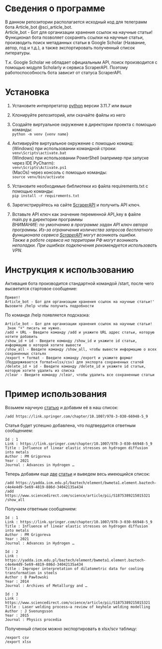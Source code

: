 # Сведения о программе
В данном репозитории располагается исходный код для телеграмм бота Article_bot @sci_article_bot.\
Article_bot - Бот для организации хранения ссылок на научные статьи!\
Функционал бота позволяет сохранять ссылки на научные статьи, производить поиск метаданных статьи в Google Scholar (Название, автор, год и т.д.), а также экспортировать полученный список литературы.

Т.к. Google Scholar не обладает официальным API, поиск производится с помощью модуля Scholarly и сервиса ScraperAPI.
Поэтому работоспособность бота зависит от статуса ScraperAPI.

# Установка 

1. Установите интерпретатор [python]([openweather](https://openweathermap.org/)) версии 3.11.7 или выше
2. Клонируйте репозиторий, или скачайте файлы из него
3. Создайте виртуальное окружение в директории проекта с помощью команды:\
`python -m venv {venv name}`

4. Активируйте виртуальное окружение с помощью команд:\
(Windows) при использовании командной строки:\
`venv\Scripts\activate.bat`\
(Windows) при использовании PowerShell (например при запуске через IDE PyCharm):\
`venv\Scripts\Activate.ps1`\
(MacOs) через консоль с помощью команды:\
`source venv/bin/activate`
6. Установите необходимые библиотеки из файла requirements.txt с помощью команды:\
`pip install -r requirements.txt`
7. Зарегистрируйтесь на сайте [ScraperAPI](https://www.scraperapi.com/scale-data-collection/) и получить API ключ.
8. Вставьте API ключ как значение переменной API_key в файле main.py в директории программы\
*ВНИМАНИЕ: по умолчанию в программе задан API ключ автора программы. Из-за ограничения количества запросов бесплатного функционала сервиса [ScraperAPI](https://www.scraperapi.com/scale-data-collection/) могут возникать ошибки.*\
*Также в работе сервиса на территории РФ могут возникать неполадки. При ошибках подключения рекомендуется использовать VPN.*

# Инструкция к использованию
Активация бота производится стандартной командой /start, после чего высветится стартовое сообщение:

```
Привет!
Article_bot - Бот для организации хранения ссылок на научные статьи!'
Вызовите /help чтобы получить подробности
```

По команде /help появляется подсказка:
```
Article_bot - Бот для организации хранения ссылок на научные статьи! 
 Знак "+" писать не нужно.
/add + URL - Введите команду /add и укажите URL адрес статьи, которую хотите добавить
/show_id + id - Введите команду /show_id и укажите id статьи, информацию о которой хотите вывести
/show_all - Введите команду /show_all, чтобы вывести информацию о всех сохраненных статьях
/export + format - Введите команду /export и укажите формат (Поддерживается format=xlsx/csv) для экспорта сохраненных статей
/delete_id + id - Введите команду /delete_id и укажите id статьи, которую хотите удалить из списка
/clear - Введите команду /clear, чтобы удалить все сохраненные статьи
```

# Пример использования
Возьмем научную [статью](https://link.springer.com/chapter/10.1007/978-3-030-66948-5_9) и добавим её в наш список:
```
/add https://link.springer.com/chapter/10.1007/978-3-030-66948-5_9
```
Статья будет успешно добавлена, что подтвердится ответным сообщением:
```
Id : 1 
Link : https://link.springer.com/chapter/10.1007/978-3-030-66948-5_9 
Title : Influence of linear elastic stresses on hydrogen diffusion into metals 
Author : PM Grigoreva 
Year : 2021 
Journal : Advances in Hydrogen …
```

Теперь добавим еще [две](https://yadda.icm.edu.pl/baztech/element/bwmeta1.element.baztech-c4e4e4d9-5e69-4819-886d-34042135a434) [статьи](https://www.sciencedirect.com/science/article/pii/S1875389215015321) и выведем весь имеющийся список:
```
/add https://yadda.icm.edu.pl/baztech/element/bwmeta1.element.baztech-c4e4e4d9-5e69-4819-886d-34042135a434
/add https://www.sciencedirect.com/science/article/pii/S1875389215015321
/show_all
```

Получаем ответным сообщением:
```
Id : 1 
Link : https://link.springer.com/chapter/10.1007/978-3-030-66948-5_9 
Title : Influence of linear elastic stresses on hydrogen diffusion into metals 
Author : PM Grigoreva 
Year : 2021 
Journal : Advances in Hydrogen …

Id : 2 
Link : https://yadda.icm.edu.pl/baztech/element/bwmeta1.element.baztech-c4e4e4d9-5e69-4819-886d-34042135a434 
Title : Improper interpretation of dilatometric data for cooling transformation in steels 
Author : B Pawłowski 
Year : 2014 
Journal : Archives of Metallurgy and …

Id : 3 
Link : https://www.sciencedirect.com/science/article/pii/S1875389215015321 
Title : Laser welding process–a review of keyhole welding modelling 
Author : J Svenungsson 
Year : 2015 
Journal : Physics procedia
```

Полученный список можно экспортировать в xlsx/scv таблицу:
```
/export csv
/export xlsx
```

